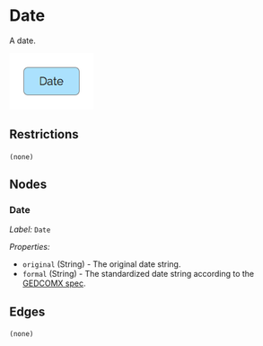 # Date
A date.

![](../img/date.png)

## Restrictions

`(none)`

## Nodes

### Date

*Label:* `Date`

*Properties:*

* `original` (String) - The original date string.
* `formal` (String) - The standardized date string according to the [GEDCOMX spec](https://github.com/FamilySearch/gedcomx/blob/master/specifications/date-format-specification.md).

## Edges

`(none)`
